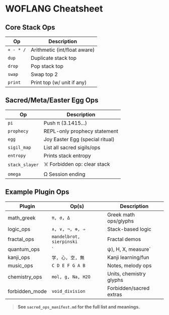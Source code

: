 # WOFLANG Cheatsheet

## Core Stack Ops
| Op         | Description                  |
|------------|------------------------------|
| `+ - * /`  | Arithmetic (int/float aware) |
| `dup`      | Duplicate stack top          |
| `drop`     | Pop stack top                |
| `swap`     | Swap top 2                   |
| `print`    | Print top (w/ unit if any)   |

## Sacred/Meta/Easter Egg Ops
| Op              | Description                                  |
|-----------------|----------------------------------------------|
| `pi`            | Push π (3.1415...)                           |
| `prophecy`      | REPL-only prophecy statement                 |
| `egg`           | Joy Easter Egg (special ritual)              |
| `sigil_map`     | List all sacred sigils/ops                   |
| `entropy`       | Prints stack entropy                         |
| `stack_slayer`  | ☠️ Forbidden op: clear stack                 |
| `omega`         | Ω Session ending                             |

## Example Plugin Ops
| Plugin         | Op(s)                    | Description                 |
|----------------|--------------------------|-----------------------------|
| math_greek     | `π, σ, Δ`                | Greek math ops/glyphs       |
| logic_ops      | `∧, ∨, ¬, ⊕, ⇒`        | Stack-based logic           |
| fractal_ops    | `mandelbrot, sierpinski` | Fractal demos               |
| quantum_ops    | `|ψ⟩, H, X, measure`     | Qubit/gate sim              |
| kanji_ops      | `学, 心, 空, 無`          | Kanji learning/fun          |
| music_ops      | `C D E F G A B`          | Notes, melody ops           |
| chemistry_ops  | `mol, g, Na, H2O`        | Units, chemistry glyphs     |
| forbidden_mode | `void_division`          | Forbidden/sacred extras     |

> **See `sacred_ops_manifest.md` for the full list and meanings.**

